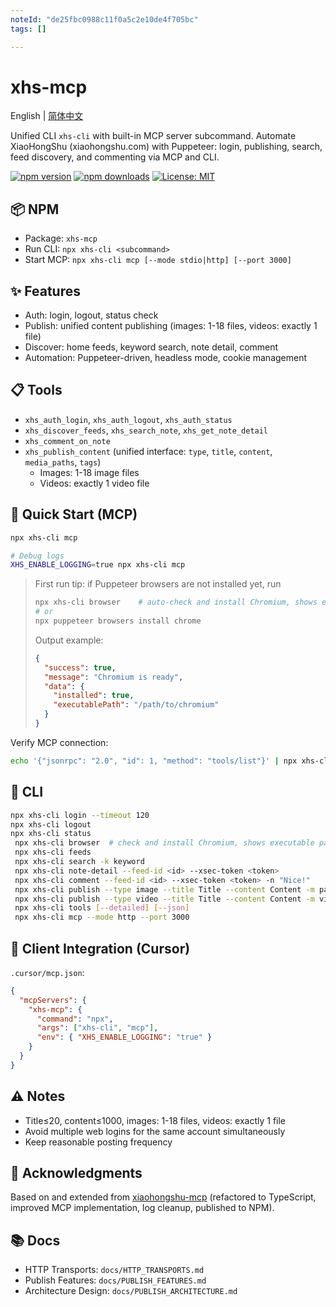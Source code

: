 ```yaml
---
noteId: "de25fbc0988c11f0a5c2e10de4f705bc"
tags: []

---
```


# xhs-mcp

English | [简体中文](./README.md)

Unified CLI `xhs-cli` with built-in MCP server subcommand. Automate XiaoHongShu (xiaohongshu.com) with Puppeteer: login, publishing, search, feed discovery, and commenting via MCP and CLI.

[![npm version](https://img.shields.io/npm/v/xhs-mcp.svg)](https://www.npmjs.com/package/xhs-mcp)
[![npm downloads](https://img.shields.io/npm/dm/xhs-mcp.svg)](https://www.npmjs.com/package/xhs-mcp)
[![License: MIT](https://img.shields.io/badge/License-MIT-yellow.svg)](https://opensource.org/licenses/MIT)

## 📦 NPM

- Package: `xhs-mcp`
- Run CLI: `npx xhs-cli <subcommand>`
- Start MCP: `npx xhs-cli mcp [--mode stdio|http] [--port 3000]`

## ✨ Features

- Auth: login, logout, status check
- Publish: unified content publishing (images: 1-18 files, videos: exactly 1 file)
- Discover: home feeds, keyword search, note detail, comment
- Automation: Puppeteer-driven, headless mode, cookie management

## 📋 Tools

- `xhs_auth_login`, `xhs_auth_logout`, `xhs_auth_status`
- `xhs_discover_feeds`, `xhs_search_note`, `xhs_get_note_detail`
- `xhs_comment_on_note`
- `xhs_publish_content` (unified interface: `type`, `title`, `content`, `media_paths`, `tags`)
  - Images: 1-18 image files
  - Videos: exactly 1 video file

## 🚀 Quick Start (MCP)

```bash
npx xhs-cli mcp

# Debug logs
XHS_ENABLE_LOGGING=true npx xhs-cli mcp
```

> First run tip: if Puppeteer browsers are not installed yet, run
>
> ```bash
> npx xhs-cli browser    # auto-check and install Chromium, shows executable path
> # or
> npx puppeteer browsers install chrome
> ```
>
> Output example:
> ```json
> {
>   "success": true,
>   "message": "Chromium is ready",
>   "data": {
>     "installed": true,
>     "executablePath": "/path/to/chromium"
>   }
> }
> ```

Verify MCP connection:

```bash
echo '{"jsonrpc": "2.0", "id": 1, "method": "tools/list"}' | npx xhs-cli mcp
```

## 🧰 CLI

```bash
npx xhs-cli login --timeout 120
npx xhs-cli logout
npx xhs-cli status
 npx xhs-cli browser  # check and install Chromium, shows executable path
 npx xhs-cli feeds
 npx xhs-cli search -k keyword
 npx xhs-cli note-detail --feed-id <id> --xsec-token <token>
 npx xhs-cli comment --feed-id <id> --xsec-token <token> -n "Nice!"
 npx xhs-cli publish --type image --title Title --content Content -m path1.jpg,path2.png --tags a,b
 npx xhs-cli publish --type video --title Title --content Content -m video.mp4 --tags a,b
 npx xhs-cli tools [--detailed] [--json]
 npx xhs-cli mcp --mode http --port 3000
```

## 🔧 Client Integration (Cursor)

`.cursor/mcp.json`:

```json
{
  "mcpServers": {
    "xhs-mcp": {
      "command": "npx",
      "args": ["xhs-cli", "mcp"],
      "env": { "XHS_ENABLE_LOGGING": "true" }
    }
  }
}
```

## ⚠️ Notes

- Title≤20, content≤1000, images: 1-18 files, videos: exactly 1 file
- Avoid multiple web logins for the same account simultaneously
- Keep reasonable posting frequency

## 🙏 Acknowledgments

Based on and extended from [xiaohongshu-mcp](https://github.com/xpzouying/xiaohongshu-mcp) (refactored to TypeScript, improved MCP implementation, log cleanup, published to NPM).

## 📚 Docs

- HTTP Transports: `docs/HTTP_TRANSPORTS.md`
- Publish Features: `docs/PUBLISH_FEATURES.md`
- Architecture Design: `docs/PUBLISH_ARCHITECTURE.md`

